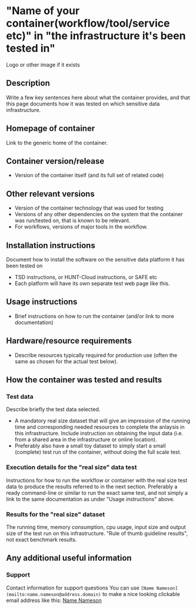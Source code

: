 # "Name of your container(workflow/tool/service etc)" in "the infrastructure it's been tested in"
Logo or other image if it exists

## Description
Write a few key sentences here about what the container provides, and that this page documents how it was tested on which sensitive data infrastructure.

## Homepage of container
Link to the generic home of the container.

## Container version/release
* Version of the container itself (and its full set of related code)

## Other relevant versions
* Version of the container technology that was used for testing
* Versions of any other dependencies on the system that the container was run/tested on, that is known to be relevant.
* For workflows, versions of major tools in the workflow.

## Installation instructions
Document how to install the software on the sensitive data platform it has been tested on  
* TSD instructions, or HUNT-Cloud instructions, or SAFE etc
* Each platform will have its own separate test web page like this.

## Usage instructions
* Brief instructions on how to run the container (and/or link to more documentation)

## Hardware/resource requirements
* Describe resources typically required for production use (often the same as chosen for the actual test below).

## How the container was tested and results

### Test data
Describe briefly the test data selected.
* A mandatory real size dataset that will give an impression of the running time and corresponding needed resources to complete the anlaysis in this infrastructure. Include instruction on obtaining the input data (i.e. from a shared area in the infrastructure or online location).
* Preferably also have a small toy dataset to simply start a small (complete) test run of the container, without doing the full scale test.

### Execution details for the "real size" data test 
Instructions for how to run the workflow or container with the real size test data to produce the results referred to in the next section. Preferably a ready command-line or similar to run the exact same test, and not simply a link to the same documentation as under "Usage instructions" above.

### Results for the "real size" dataset 
The running time, memory consumption, cpu usage, input size and output size of the test run on this infrastructure. "Rule of thumb guideline results", not exact benchmark results.

## Any additional useful information

### Support
Contact information for support questions
You can use `[Name Nameson](mailto:name.nameson@address.domain)` to make a nice looking clickable email address like this: [Name Nameson](mailto:name.nameson@address.domain)
